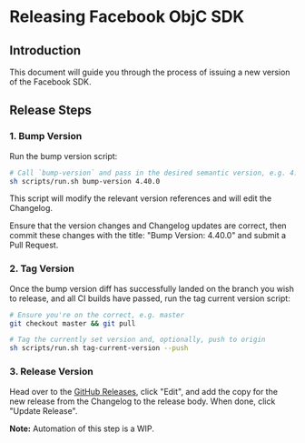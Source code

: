 # Releasing Facebook ObjC SDK

## Introduction

This document will guide you through the process of issuing a new version of the Facebook SDK.

## Release Steps

### 1. Bump Version

Run the bump version script:

```sh
# Call `bump-version` and pass in the desired semantic version, e.g. 4.40.0
sh scripts/run.sh bump-version 4.40.0
```

This script will modify the relevant version references and will edit the Changelog.

Ensure that the version changes and Changelog updates are correct, then commit these changes with the title: "Bump
Version: 4.40.0" and submit a Pull Request.

### 2. Tag Version

Once the bump version diff has successfully landed on the branch you wish to release, and all CI builds have passed, run
the tag current version script:

```sh
# Ensure you're on the correct, e.g. master
git checkout master && git pull

# Tag the currently set version and, optionally, push to origin
sh scripts/run.sh tag-current-version --push
```

### 3. Release Version

Head over to the [GitHub Releases](https://github.com/facebook/facebook-objc-sdk/releases), click "Edit", and add the
copy for the new release from the Changelog to the release body. When done, click "Update Release".

**Note:** Automation of this step is a WIP.

